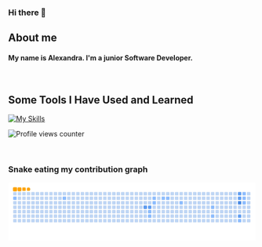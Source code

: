 ### Hi there 👋

## About me
#### My name is Alexandra. I'm a junior Software Developer.

<br/> 

## Some Tools I Have Used and Learned

[![My Skills](https://skills.thijs.gg/icons?i=html,css,js,react,nodejs,kotlin,swift,flutter,figma&theme=light)](https://skills.thijs.gg)

![Profile views counter](https://komarev.com/ghpvc/?username=SashaWouse&&style=flat-square)

<br/>

### Snake eating my contribution graph
![snake gif](https://github.com/SashaWouse/SashaWouse/blob/output/github-contribution-grid-snake.gif)

<!--
**SashaWouse/SashaWouse** is a ✨ _special_ ✨ repository because its `README.md` (this file) appears on your GitHub profile.

Here are some ideas to get you started:

- 🔭 I’m currently working on ...
- 🌱 I’m currently learning ...
- 👯 I’m looking to collaborate on ...
- 🤔 I’m looking for help with ...
- 💬 Ask me about ...
- 📫 How to reach me: ...
- 😄 Pronouns: ...
- ⚡ Fun fact: ...
-->
